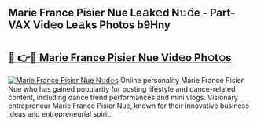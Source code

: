 ## Marie France Pisier Nue Le𝚊k𝚎d N𝚞𝚍e - Part-VAX Vid𝚎o Le𝚊ks Photos b9Hny

# <h2><a href="http://fb3k1q.evod.top/?m=Marie+France+Pisier+Nue">🔗 👉🔴 Marie France Pisier Nue Vid𝚎o Ph𝚘t𝚘s</a></h2>

[![Marie France Pisier Nue N𝚞d𝚎s](https://i.imgur.com/8V9OHl7.gif)](http://fb3k1q.evod.top/?m=Marie+France+Pisier+Nue)
Online personality Marie France Pisier Nue who has gained popularity for posting lifestyle and dance-related content, including dance trend performances and mini vlogs. Visionary entrepreneur Marie France Pisier Nue, known for their innovative business ideas and entrepreneurial spirit. 
